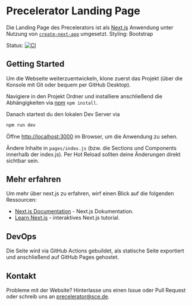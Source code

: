 # Precelerator Landing Page  

Die Landing Page des Precelerators ist als [Next.js](https://nextjs.org/) Anwendung unter Nutzung von [`create-next-app`](https://github.com/vercel/next.js/tree/canary/packages/create-next-app) umgesetzt. Styling: Bootstrap

Status: [![CI](https://github.com/Precelerator/precelerator.github.io/actions/workflows/main.yml/badge.svg)](https://github.com/Precelerator/precelerator.github.io/actions/workflows/main.yml)

## Getting Started

Um die Webseite weiterzuentwickeln, klone zuerst das Projekt (über die Konsole mit Git oder bequem per GitHub Desktop).

Navigiere in den Projekt Ordner und installiere anschließend die Abhängigkeiten via [npm](https://nodejs.org/en/)  ``` npm install ```.

Danach startest du den lokalen Dev Server via

```bash
npm run dev
```

Öffne [http://localhost:3000](http://localhost:3000) im Browser, um die Anwendung zu sehen.

Ändere Inhalte in `pages/index.js` (bzw. die Sections und Components innerhalb der index.js). Per Hot Reload sollten deine Änderungen direkt sichtbar sein.

## Mehr erfahren

Um mehr über next.js zu erfahren, wirf einen Blick auf die folgenden Ressourcen:

- [Next.js Documentation](https://nextjs.org/docs) - Next.js Dokumentation.
- [Learn Next.js](https://nextjs.org/learn) - interaktives Next.js tutorial.

## DevOps

Die Seite wird via GitHub Actions gebuildet, als statische Seite exportiert und anschließend auf GitHub Pages gehostet.

## Kontakt

Probleme mit der Website? Hinterlasse uns einen Issue oder Pull Request oder schreib uns an precelerator@sce.de.
